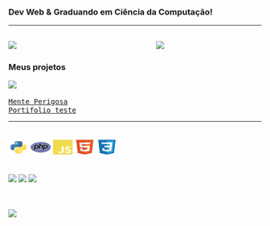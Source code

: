 
### Dev Web & Graduando em Ciência da Computação! 
<hr>
<br>
<a href="https://github.com/silass4ntos">
  <img src="https://github-readme-stats.vercel.app/api?username=silass4ntos&show_icons=true&theme=github_dark&include_all_commits=true&count_private=true"/>
</a>
<a href="https://github.com/silass4ntos">
  <img width="210px" align="right" src="/img/DrBg.gif"/ >
</a>

### Meus projetos
<img loading="lazy" src="http://img.shields.io/static/v1?label=STATUS&message=EM%20DESENVOLVIMENTO&color=GREEN&style=for-the-badge"/>

<a href="https://silass4ntos.github.io/Mente-perigosa/" targert="_blank" ><kbd>Mente Perigosa</kbd></a>
<br>
<a href="https://silass4ntos.github.io/Portifolio/" targert="_blank" ><kbd>Portifolio teste</kbd></a>


<hr>

<div style="display: inline_block;"><br>
  <img align="center" height="30" width="40" src="https://raw.githubusercontent.com/devicons/devicon/master/icons/python/python-original.svg">
  <img align="center" height="40" width="40" src="https://raw.githubusercontent.com/devicons/devicon/master/icons/php/php-original.svg">
  <img align="center" height="30" width="40" src="https://raw.githubusercontent.com/devicons/devicon/master/icons/javascript/javascript-plain.svg">
  <img align="center" height="30" width="40" src="https://raw.githubusercontent.com/devicons/devicon/master/icons/html5/html5-original.svg">
  <img align="center" height="30" width="40" src="https://raw.githubusercontent.com/devicons/devicon/master/icons/css3/css3-original.svg">
</div>
<br>
<br>
<div>
  <a href="https://www.instagram.com/_s1l4s_/" target="_blank"><img src="https://img.shields.io/badge/-Instagram-%23E4405F?style=for-the-badge&logo=instagram&logoColor=white"></a>
  <a href="https://www.linkedin.com/in/silas-santos-517209256/" target="_blank"><img src="https://img.shields.io/badge/-LinkedIn-%230077B5?style=for-the-badge&logo=linkedin&logoColor=white"></a>
  <a href="https://steamcommunity.com/profiles/76561199063063470/" target="_blank"><img src="https://img.shields.io/badge/steam-%23000000.svg?style=for-the-badge&logo=steam&logoColor=white"></a>
</div><br>
 <br><br>
 <img src="./img/space.gif"/>

